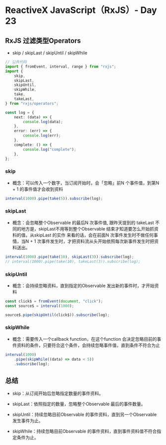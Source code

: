 # ReactiveX JavaScript（RxJS）- Day 23


## RxJS 过滤类型Operators
* skip / skipLast / skipUntil / skipWhile

```typescript
// 公共代码
import { fromEvent, interval, range } from "rxjs";
import {
	skip,
	skipLast,
	skipUntil,
	skipWhile,
	take,
	takeLast,
} from "rxjs/operators";

const log = {
	next: (data) => {
		console.log(data);
	},
	error: (err) => {
		console.log(err);
	},
	complete: () => {
		console.log("complete");
	},
};

```

### skip

* 概念：可以传入一个数字，当订阅开始时，会「忽略」前N 个事件值，到第N + 1 的事件值才会收到资料

```typescript
interval(1000).pipe(take(5)).subscribe(log);

```


### skipLast

* 概念：会忽略整个Observable 的最后N 次事件值, 跟昨天提到的 takeLast 不同的地方是，skipLast不用等到整个Observable 结束才知道要怎么开始抓资料的值，从skipLast 的实作 来看的话，会在前面N 次事件发生时不做任何事情，当N + 1 次事件发生时，才把资料流从头开始依照每次新事件发生时把资料送出。

```typescript
interval(1000).pipe(take(10), skipLast(3)).subscribe(log);
// interval(1000).pipe(take(10), takeLast(3)).subscribe(log);

```

### skipUntil

* 概念：会持续忽略资料，直到指定的Observable 发出新的事件时，才开始资料

```typescript
const click$ = fromEvent(document, "click");
const source$ = interval(1000);

source$.pipe(skipUntil(click$)).subscribe(log);

```


### skipWhile

* 概念：需要传入一个callback function，在这个function 会决定忽略目前的事件资料的条件，只要符合这个条件，会持续忽略事件值，直到条件不符合为止

```typescript
interval(1000)
	.pipe(skipWhile((data) => data < 5))
	.subscribe(log);

```


## 总结

* skip：从订阅开始后忽略指定数量的事件资料。

* skipLast：依照指定的数量，忽略整个Observable 最后的事件数量。

* skipUntil：持续忽略目前Observable 的事件资料，直到另一个Observable 发生事件为止。

* skipWhile：持续忽略目前Observable 的事件资料，直到事件资料值不符合指定条件为止。